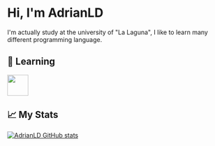 # Hi, I'm AdrianLD
I'm actually study at the university of "La Laguna", I like to learn many different programming language.

## 📖 Learning
<img src="https://github.com/isocpp/logos/raw/master/cpp_logo.png" width="48">

## 📈 My Stats
[![AdrianLD GitHub stats](https://github-readme-stats.vercel.app/api?username=AdrianLD)](https://github.com/anuraghazra/github-readme-stats)
